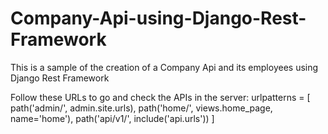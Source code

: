 # Company-Api-using-Django-Rest-Framework
This is a sample of the creation of a Company Api and its employees using Django Rest Framework

Follow these URLs to go and check the APIs in the server:
urlpatterns = [
    path('admin/', admin.site.urls),
    path('home/', views.home_page, name='home'),
    path('api/v1/', include('api.urls'))
]
